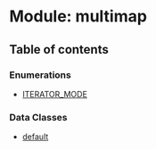 # Module: multimap

## Table of contents

### Enumerations

- [ITERATOR\_MODE](../enums/multimap.ITERATOR_MODE.md)

### Data Classes

- [default](../classes/multimap.default.md)
